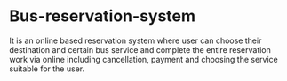# Bus-reservation-system
It is an online based reservation system where user can choose their destination and certain bus service and complete the entire reservation work via online including cancellation, payment and choosing the service suitable for the user.
